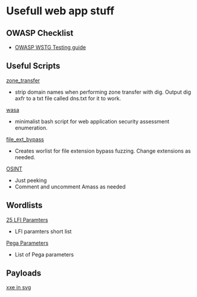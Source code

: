 # Usefull web app stuff

## OWASP Checklist
- [OWASP WSTG Testing guide](https://github.com/b1g-b33f/Web-app/blob/main/owasp_checklist.md) 

## Useful Scripts
[zone_transfer](https://github.com/b1g-b33f/Web-app/blob/main/zone_transfer.sh)  
- strip domain names when performing zone transfer with dig. Output dig axfr to a txt file called dns.txt for it to work.

[wasa](https://github.com/b1g-b33f/Web-app/blob/main/wasa.sh)
- minimalist bash script for web application security assessment enumeration.

[file_ext_bypass](https://github.com/b1g-b33f/Web-app/blob/main/file_ext_bypass.sh)
- Creates worlist for file extension bypass fuzzing. Change extensions as needed.

[OSINT](https://github.com/b1g-b33f/Web-app/blob/main/osint.sh)
- Just peeking
- Comment and uncomment Amass as needed

## Wordlists

[25 LFI Paramters](https://github.com/b1g-b33f/Web-app/blob/main/25-LFI-Paramters.txt)
- LFI paramters short list

[Pega Parameters](https://github.com/b1g-b33f/Web-app/blob/main/pega-parameters.txt)
- List of Pega parameters

## Payloads
[xxe in svg](https://github.com/b1g-b33f/Web-app/blob/main/xxe.svg)
